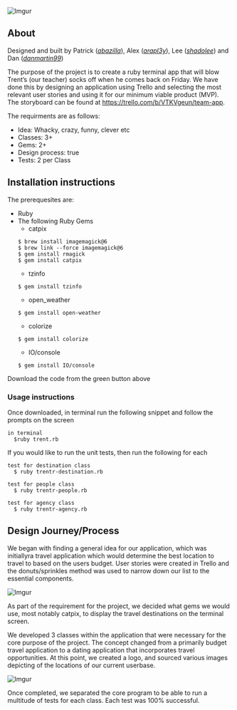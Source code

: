 ![Imgur](http://i.imgur.com/SDXwocY.jpg)

## About
Designed and built by Patrick ([_abazilla_](https://github.com/abazilla)), Alex ([_arapl3y_](https://github.com/arapl3y)), Lee ([_shadolee_](https://github.com/shadolee)) and Dan ([_danmartin99_](https://github.com/danmartin99))

The purpose of the project is to create a ruby terminal app that will blow Trent’s (our teacher) socks off when he comes back on Friday. We have done this by designing an application using Trello and selecting the most relevant user stories and using it for our minimum viable product (MVP). The storyboard can be found at https://trello.com/b/VTKVgeun/team-app.

The requirments are as follows:
 - Idea: Whacky, crazy, funny, clever etc
 - Classes: 3+
 - Gems: 2+
 - Design process: true
 - Tests: 2 per Class

## Installation instructions
The prerequesites are:
 - Ruby
 - The following Ruby Gems
    - catpix
    ```
    $ brew install imagemagick@6
    $ brew link --force imagemagick@6
    $ gem install rmagick    
    $ gem install catpix
    ```
    - tzinfo
    ```
    $ gem install tzinfo
    ```
    - open_weather
    ```
    $ gem install open-weather
    ```
    - colorize
    ```
    $ gem install colorize
    ```
    - IO/console
    ```
    $ gem install IO/console
    ```
    
Download the code from the green button above

### Usage instructions
Once downloaded, in terminal run the following snippet and follow the prompts on the screen

```
in terminal
  $ruby trent.rb
```

If you would like to run the unit tests, then run the following for each
```
test for destination class
  $ ruby trentr-destination.rb
```
```
test for people class
  $ ruby trentr-people.rb
```
```
test for agency class
  $ ruby trentr-agency.rb
```

 
## Design Journey/Process
We began with finding a general idea for our application, which was initiallyra travel application which would determine the best location to travel to based on the users budget. User stories were created in Trello and the donuts/sprinkles method was used to narrow down our list to the essential components.

![Imgur](http://i.imgur.com/4i2S24r.png)

As part of the requirement for the project, we decided what gems we would use, most notably catpix, to display the travel destinations on the terminal screen.

We developed 3 classes within the application that were necessary for the core purpose of the project. The concept changed from a primarily budget travel application to a dating application that incorporates travel opportunities. At this point, we created a logo, and sourced various images depicting of the locations of our current userbase.

![Imgur](http://i.imgur.com/cQ0Ogs7.jpg)

Once completed, we separated the core program to be able to run a multitude of tests for each class. Each test was 100% successful.







